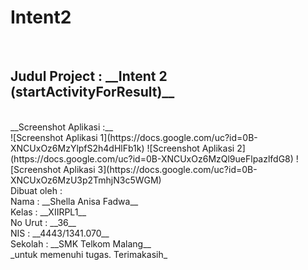 # Intent2
<br>
<h2>Judul Project : __Intent 2 (startActivityForResult)__ </h2><br>
__Screenshot Aplikasi :__ <br>
![Screenshot Aplikasi 1](https://docs.google.com/uc?id=0B-XNCUxOz6MzYlpfS2h4dHlFb1k)
![Screenshot Aplikasi 2](https://docs.google.com/uc?id=0B-XNCUxOz6MzQl9ueFlpazlfdG8)
![Screenshot Aplikasi 3](https://docs.google.com/uc?id=0B-XNCUxOz6MzU3p2TmhjN3c5WGM)<br>
Dibuat oleh : <br>
Nama : __Shella Anisa Fadwa__<br>
Kelas : __XIIRPL1__<br>
No Urut : __36__<br>
NIS : __4443/1341.070__<br>
Sekolah : __SMK Telkom Malang__ <br>
_untuk memenuhi tugas. Terimakasih_
